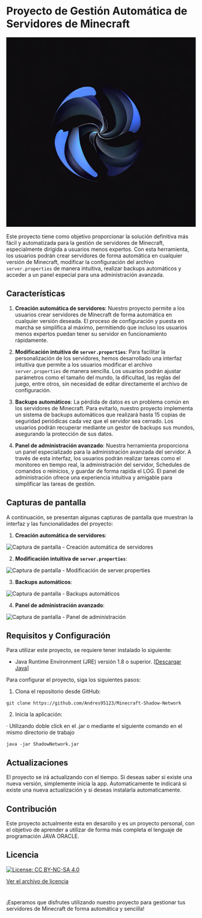 # Proyecto de Gestión Automática de Servidores de Minecraft

![Logo del proyecto](app_logo/Shadow%20Network%20Server%20Manager.png)

Este proyecto tiene como objetivo proporcionar la solución definitiva más fácil y automatizada para la gestión de servidores de Minecraft, especialmente dirigida a usuarios menos expertos. Con esta herramienta, los usuarios podrán crear servidores de forma automática en cualquier versión de Minecraft, modificar la configuración del archivo `server.properties` de manera intuitiva, realizar backups automáticos y acceder a un panel especial para una administración avanzada.

## Características

1. **Creación automática de servidores**: Nuestro proyecto permite a los usuarios crear servidores de Minecraft de forma automática en cualquier versión deseada. El proceso de configuración y puesta en marcha se simplifica al máximo, permitiendo que incluso los usuarios menos expertos puedan tener su servidor en funcionamiento rápidamente.

2. **Modificación intuitiva de `server.properties`**: Para facilitar la personalización de los servidores, hemos desarrollado una interfaz intuitiva que permite a los usuarios modificar el archivo `server.properties` de manera sencilla. Los usuarios podrán ajustar parámetros como el tamaño del mundo, la dificultad, las reglas del juego, entre otros, sin necesidad de editar directamente el archivo de configuración.

3. **Backups automáticos**: La pérdida de datos es un problema común en los servidores de Minecraft. Para evitarlo, nuestro proyecto implementa un sistema de backups automáticos que realizará hasta 15 copias de seguridad periódicas cada vez que el servidor sea cerrado. Los usuarios podrán recuperar mediante un gestor de backups sus mundos, asegurando la protección de sus datos.

4. **Panel de administración avanzado**: Nuestra herramienta proporciona un panel especializado para la administración avanzada del servidor. A través de esta interfaz, los usuarios podrán realizar tareas como el monitoreo en tiempo real, la administración del servidor, Schedules de comandos o reinicios, y guardar de forma rapida el LOG. El panel de administración ofrece una experiencia intuitiva y amigable para simplificar las tareas de gestión.

## Capturas de pantalla

A continuación, se presentan algunas capturas de pantalla que muestran la interfaz y las funcionalidades del proyecto:

1. **Creación automática de servidores**:

![Captura de pantalla - Creación automática de servidores](ruta/imagen/creacion_servidor.png)

2. **Modificación intuitiva de `server.properties`**:

![Captura de pantalla - Modificación de server.properties](ruta/imagen/modificacion_server_properties.png)

3. **Backups automáticos**:

![Captura de pantalla - Backups automáticos](ruta/imagen/backups_automaticos.png)

4. **Panel de administración avanzado**:

![Captura de pantalla - Panel de administración](ruta/imagen/panel_administracion.png)

## Requisitos y Configuración

Para utilizar este proyecto, se requiere tener instalado lo siguiente:

- Java Runtime Environment (JRE) versión 1.8 o superior.   [[Descargar Java](https://www.java.com/es/download/ie_manual.jsp)]

Para configurar el proyecto, siga los siguientes pasos:

1. Clona el repositorio desde GitHub:

```
git clone https://github.com/Andres95123/Minecraft-Shadow-Network
```

2. Inicia la aplicación:

· Utilizando doble click en el .jar o mediante el siguiente comando en el mismo directorio de trabajo

```
java -jar ShadowNetwork.jar
```

## Actualizaciones

El proyecto se irá actualizando con el tiempo. Si deseas saber si existe una nueva versión, simplemente inicia la app. Automaticamente te indicará si existe una nueva actualización y si deseas instalarla automaticamente.

## Contribución

Este proyecto actualmente esta en desarollo y es un proyecto personal, con el objetivo de aprender a utilizar de forma más completa el lenguaje de programación JAVA ORACLE.

## Licencia
[![License: CC BY-NC-SA 4.0](https://licensebuttons.net/l/by-nc-sa/4.0/80x15.png)](https://creativecommons.org/licenses/by-nc-sa/4.0/)

[Ver el archivo de licencia](License.md)

#

¡Esperamos que disfrutes utilizando nuestro proyecto para gestionar tus servidores de Minecraft de forma automática y sencilla!

#